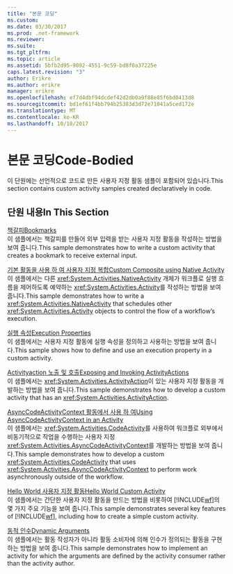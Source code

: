 ```yaml
---
title: "본문 코딩"
ms.custom: 
ms.date: 03/30/2017
ms.prod: .net-framework
ms.reviewer: 
ms.suite: 
ms.tgt_pltfrm: 
ms.topic: article
ms.assetid: 5bfb2d95-9092-4551-9c59-bd8f0a37225e
caps.latest.revision: "3"
author: Erikre
ms.author: erikre
manager: erikre
ms.openlocfilehash: ef7d4dbf94dcdef42d2db0a9f88e85f6bd0413d8
ms.sourcegitcommit: bd1ef61f4bb794b25383d3d72e71041a5ced172e
ms.translationtype: MT
ms.contentlocale: ko-KR
ms.lasthandoff: 10/18/2017
---
```

# <a name="code-bodied"></a><span data-ttu-id="e4daa-102">본문 코딩</span><span class="sxs-lookup"><span data-stu-id="e4daa-102">Code-Bodied</span></span>
<span data-ttu-id="e4daa-103">이 단원에는 선언적으로 코드로 만든 사용자 지정 활동 샘플이 포함되어 있습니다.</span><span class="sxs-lookup"><span data-stu-id="e4daa-103">This section contains custom activity samples created declaratively in code.</span></span>  
  
## <a name="in-this-section"></a><span data-ttu-id="e4daa-104">단원 내용</span><span class="sxs-lookup"><span data-stu-id="e4daa-104">In This Section</span></span>  
 [<span data-ttu-id="e4daa-105">책갈피</span><span class="sxs-lookup"><span data-stu-id="e4daa-105">Bookmarks</span></span>](../../../../docs/framework/windows-workflow-foundation/samples/bookmarks.md)  
 <span data-ttu-id="e4daa-106">이 샘플에서는 책갈피를 만들어 외부 입력을 받는 사용자 지정 활동을 작성하는 방법을 보여 줍니다.</span><span class="sxs-lookup"><span data-stu-id="e4daa-106">This sample demonstrates how to write a custom activity that creates a bookmark to receive external input.</span></span>  
  
 [<span data-ttu-id="e4daa-107">기본 활동을 사용 하 여 사용자 지정 복합</span><span class="sxs-lookup"><span data-stu-id="e4daa-107">Custom Composite using Native Activity</span></span>](../../../../docs/framework/windows-workflow-foundation/samples/custom-composite-using-native-activity.md)  
 <span data-ttu-id="e4daa-108">이 샘플에서는 다른 <xref:System.Activities.NativeActivity> 개체가 워크플로 실행 흐름을 제어하도록 예약하는 <xref:System.Activities.Activity>를 작성하는 방법을 보여 줍니다.</span><span class="sxs-lookup"><span data-stu-id="e4daa-108">This sample demonstrates how to write a <xref:System.Activities.NativeActivity> that schedules other <xref:System.Activities.Activity> objects to control the flow of a workflow’s execution.</span></span>  
  
 [<span data-ttu-id="e4daa-109">실행 속성</span><span class="sxs-lookup"><span data-stu-id="e4daa-109">Execution Properties</span></span>](../../../../docs/framework/windows-workflow-foundation/samples/execution-properties.md)  
 <span data-ttu-id="e4daa-110">이 샘플에서는 사용자 지정 활동에 실행 속성을 정의하고 사용하는 방법을 보여 줍니다.</span><span class="sxs-lookup"><span data-stu-id="e4daa-110">This sample shows how to define and use an execution property in a custom activity.</span></span>  
  
 [<span data-ttu-id="e4daa-111">Activityaction 노출 및 호출</span><span class="sxs-lookup"><span data-stu-id="e4daa-111">Exposing and Invoking ActivityActions</span></span>](../../../../docs/framework/windows-workflow-foundation/samples/exposing-and-invoking-activityactions.md)  
 <span data-ttu-id="e4daa-112">이 샘플에서는 <xref:System.Activities.ActivityAction>이 있는 사용자 지정 활동을 개발하는 방법을 보여 줍니다.</span><span class="sxs-lookup"><span data-stu-id="e4daa-112">This sample demonstrates how to develop a custom activity that has an <xref:System.Activities.ActivityAction>.</span></span>  
  
 [<span data-ttu-id="e4daa-113">AsyncCodeActivityContext 활동에서 사용 하 여</span><span class="sxs-lookup"><span data-stu-id="e4daa-113">Using AsyncCodeActivityContext in an Activity</span></span>](../../../../docs/framework/windows-workflow-foundation/samples/using-asyncoperationcontext-in-an-activity-sample.md)  
 <span data-ttu-id="e4daa-114">이 샘플에서는 <xref:System.Activities.CodeActivity>를 사용하여 워크플로 외부에서 비동기적으로 작업을 수행하는 사용자 지정 <xref:System.Activities.AsyncCodeActivityContext>를 개발하는 방법을 보여 줍니다.</span><span class="sxs-lookup"><span data-stu-id="e4daa-114">This sample demonstrates how to develop a custom <xref:System.Activities.CodeActivity> that uses <xref:System.Activities.AsyncCodeActivityContext> to perform work asynchronously outside of the workflow.</span></span> 
  
 [<span data-ttu-id="e4daa-115">Hello World 사용자 지정 활동</span><span class="sxs-lookup"><span data-stu-id="e4daa-115">Hello World Custom Activity</span></span>](../../../../docs/framework/windows-workflow-foundation/samples/hello-world-custom-activity.md)  
 <span data-ttu-id="e4daa-116">이 샘플에서는 간단한 사용자 지정 활동을 만드는 방법을 비롯하여 [!INCLUDE[wf](../../../../includes/wf-md.md)]의 몇 가지 주요 기능을 보여 줍니다.</span><span class="sxs-lookup"><span data-stu-id="e4daa-116">This sample demonstrates several key features of [!INCLUDE[wf](../../../../includes/wf-md.md)], including how to create a simple custom activity.</span></span>  
  
 [<span data-ttu-id="e4daa-117">동적 인수</span><span class="sxs-lookup"><span data-stu-id="e4daa-117">Dynamic Arguments</span></span>](../../../../docs/framework/windows-workflow-foundation/samples/dynamic-arguments.md)  
 <span data-ttu-id="e4daa-118">이 샘플에서는 활동 작성자가 아니라 활동 소비자에 의해 인수가 정의되는 활동을 구현하는 방법을 보여 줍니다.</span><span class="sxs-lookup"><span data-stu-id="e4daa-118">This sample demonstrates how to implement an activity for which the arguments are defined by the activity consumer rather than the activity author.</span></span>
